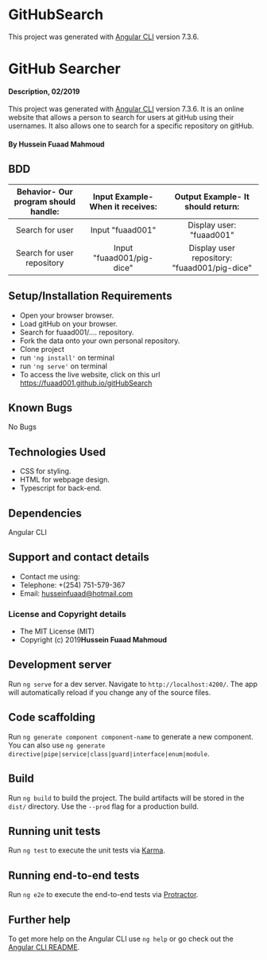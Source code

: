 # GitHubSearch

This project was generated with [Angular CLI](https://github.com/angular/angular-cli) version 7.3.6.
# GitHub Searcher

#### Description, 02/2019

This project was generated with [Angular CLI](https://github.com/angular/angular-cli) version 7.3.6. It is an online website that allows a person to search for users at gitHub using their usernames. It also allows one to search for a specific repository on gitHub.

#### By **Hussein Fuaad Mahmoud**

## BDD

| Behavior- Our program should handle: | Input Example- When it receives: | Output Example- It should return: |
| :-------------: | :-------------: | :-------------: |
| Search for user | Input "fuaad001" | Display user: "fuaad001" |
| Search for user repository | Input "fuaad001/pig-dice" | Display user repository: "fuaad001/pig-dice" |

## Setup/Installation Requirements

* Open your browser browser.
* Load gitHub on your browser.
* Search for fuaad001/.... repository.
* Fork the data onto your own personal repository.
* Clone project
* run `'ng install'` on terminal
* run `'ng serve'` on terminal
* To access the live website, click on this url https://fuaad001.github.io/gitHubSearch

## Known Bugs

No Bugs

## Technologies Used

* CSS for styling.
* HTML for webpage design.
* Typescript for back-end.

## Dependencies

Angular CLI

## Support and contact details

* Contact me using:
* Telephone: +(254) 751-579-367
* Email: husseinfuaad@hotmail.com

### License and Copyright details

* The MIT License (MIT)
* Copyright (c) 2019**Hussein Fuaad Mahmoud**

## Development server

Run `ng serve` for a dev server. Navigate to `http://localhost:4200/`. The app will automatically reload if you change any of the source files.

## Code scaffolding

Run `ng generate component component-name` to generate a new component. You can also use `ng generate directive|pipe|service|class|guard|interface|enum|module`.

## Build

Run `ng build` to build the project. The build artifacts will be stored in the `dist/` directory. Use the `--prod` flag for a production build.

## Running unit tests

Run `ng test` to execute the unit tests via [Karma](https://karma-runner.github.io).

## Running end-to-end tests

Run `ng e2e` to execute the end-to-end tests via [Protractor](http://www.protractortest.org/).

## Further help

To get more help on the Angular CLI use `ng help` or go check out the [Angular CLI README](https://github.com/angular/angular-cli/blob/master/README.md).
